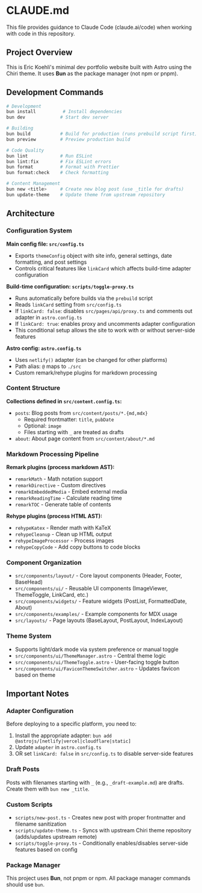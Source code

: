 # CLAUDE.md

This file provides guidance to Claude Code (claude.ai/code) when working with code in this repository.

## Project Overview

This is Eric Koehli's minimal dev portfolio website built with Astro using the Chiri theme. It uses **Bun** as the package manager (not npm or pnpm).

## Development Commands

```bash
# Development
bun install          # Install dependencies
bun dev             # Start dev server

# Building
bun build           # Build for production (runs prebuild script first)
bun preview         # Preview production build

# Code Quality
bun lint            # Run ESLint
bun lint:fix        # Fix ESLint errors
bun format          # Format with Prettier
bun format:check    # Check formatting

# Content Management
bun new <title>     # Create new blog post (use _title for drafts)
bun update-theme    # Update theme from upstream repository
```

## Architecture

### Configuration System

**Main config file: `src/config.ts`**
- Exports `themeConfig` object with site info, general settings, date formatting, and post settings
- Controls critical features like `linkCard` which affects build-time adapter configuration

**Build-time configuration: `scripts/toggle-proxy.ts`**
- Runs automatically before builds via the `prebuild` script
- Reads `linkCard` setting from `src/config.ts`
- If `linkCard: false`: disables `src/pages/api/proxy.ts` and comments out adapter in `astro.config.ts`
- If `linkCard: true`: enables proxy and uncomments adapter configuration
- This conditional setup allows the site to work with or without server-side features

**Astro config: `astro.config.ts`**
- Uses `netlify()` adapter (can be changed for other platforms)
- Path alias: `@` maps to `./src`
- Custom remark/rehype plugins for markdown processing

### Content Structure

**Collections defined in `src/content.config.ts`:**
- `posts`: Blog posts from `src/content/posts/*.{md,mdx}`
  - Required frontmatter: `title`, `pubDate`
  - Optional: `image`
  - Files starting with `_` are treated as drafts
- `about`: About page content from `src/content/about/*.md`

### Markdown Processing Pipeline

**Remark plugins (process markdown AST):**
- `remarkMath` - Math notation support
- `remarkDirective` - Custom directives
- `remarkEmbeddedMedia` - Embed external media
- `remarkReadingTime` - Calculate reading time
- `remarkTOC` - Generate table of contents

**Rehype plugins (process HTML AST):**
- `rehypeKatex` - Render math with KaTeX
- `rehypeCleanup` - Clean up HTML output
- `rehypeImageProcessor` - Process images
- `rehypeCopyCode` - Add copy buttons to code blocks

### Component Organization

- `src/components/layout/` - Core layout components (Header, Footer, BaseHead)
- `src/components/ui/` - Reusable UI components (ImageViewer, ThemeToggle, LinkCard, etc.)
- `src/components/widgets/` - Feature widgets (PostList, FormattedDate, About)
- `src/components/examples/` - Example components for MDX usage
- `src/layouts/` - Page layouts (BaseLayout, PostLayout, IndexLayout)

### Theme System

- Supports light/dark mode via system preference or manual toggle
- `src/components/ui/ThemeManager.astro` - Central theme logic
- `src/components/ui/ThemeToggle.astro` - User-facing toggle button
- `src/components/ui/FaviconThemeSwitcher.astro` - Updates favicon based on theme

## Important Notes

### Adapter Configuration

Before deploying to a specific platform, you need to:
1. Install the appropriate adapter: `bun add @astrojs/[netlify|vercel|cloudflare|static]`
2. Update `adapter` in `astro.config.ts`
3. OR set `linkCard: false` in `src/config.ts` to disable server-side features

### Draft Posts

Posts with filenames starting with `_` (e.g., `_draft-example.md`) are drafts. Create them with `bun new _title`.

### Custom Scripts

- `scripts/new-post.ts` - Creates new post with proper frontmatter and filename sanitization
- `scripts/update-theme.ts` - Syncs with upstream Chiri theme repository (adds/updates upstream remote)
- `scripts/toggle-proxy.ts` - Conditionally enables/disables server-side features based on config

### Package Manager

This project uses **Bun**, not pnpm or npm. All package manager commands should use `bun`.
